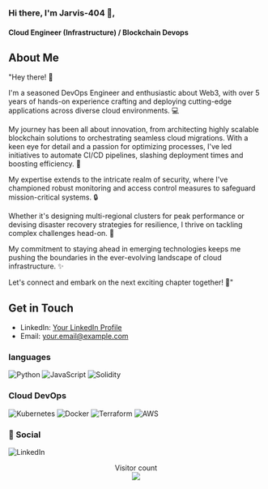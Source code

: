 ### Hi there, I'm Jarvis-404 👋,
#### Cloud Engineer (Infrastructure) / Blockchain Devops
## About Me
"Hey there! 👋

I'm a seasoned DevOps Engineer and enthusiastic about Web3, with over 5 years of hands-on experience crafting and deploying cutting-edge applications across diverse cloud environments. 💻

My journey has been all about innovation, from architecting highly scalable blockchain solutions to orchestrating seamless cloud migrations. With a keen eye for detail and a passion for optimizing processes, I've led initiatives to automate CI/CD pipelines, slashing deployment times and boosting efficiency. 🚀

My expertise extends to the intricate realm of security, where I've championed robust monitoring and access control measures to safeguard mission-critical systems. 🔒

Whether it's designing multi-regional clusters for peak performance or devising disaster recovery strategies for resilience, I thrive on tackling complex challenges head-on. 💼

My commitment to staying ahead in emerging technologies keeps me pushing the boundaries in the ever-evolving landscape of cloud infrastructure. ✨

Let's connect and embark on the next exciting chapter together! 🌟"

## Get in Touch
- LinkedIn: [Your LinkedIn Profile](https://www.linkedin.com/in/yourprofile)
- Email: [your.email@example.com](mailto:your.email@example.com)



### languages

![Python](https://img.shields.io/badge/python-3670A0?style=for-the-badge&logo=python&logoColor=ffdd54)
![JavaScript](https://img.shields.io/badge/javascript-%23323330.svg?style=for-the-badge&logo=javascript&logoColor=%23F7DF1E)
![Solidity](https://img.shields.io/badge/Solidity-%23363636.svg?style=for-the-badge&logo=solidity&logoColor=white)

### Cloud DevOps

![Kubernetes](https://img.shields.io/badge/kubernetes-%23326ce5.svg?style=for-the-badge&logo=kubernetes&logoColor=white)
![Docker](https://img.shields.io/badge/docker-%230db7ed.svg?style=for-the-badge&logo=docker&logoColor=white)
![Terraform](https://img.shields.io/badge/terraform-%235835CC.svg?style=for-the-badge&logo=terraform&logoColor=white)
![AWS](https://img.shields.io/badge/AWS-%23FF9900.svg?style=for-the-badge&logo=amazon-aws&logoColor=white)

### 💬 Social

![LinkedIn](https://img.shields.io/badge/linkedin-%230077B5.svg?style=for-the-badge&logo=linkedin&logoColor=white)

<p align="center"> 
  Visitor count<br>
  <img src="https://profile-counter.glitch.me/jarvis-404/count.svg" />
</p>
<!--

- 💬 Ask me about ...
- 📫 How to reach me: ...
- 😄 Pronouns: ...
- ⚡ Fun fact: ...
-->
<!--

### 🎓 Education

![FreeCodeCamp](https://img.shields.io/badge/Freecodecamp-%23123.svg?&style=for-the-badge&logo=freecodecamp&logoColor=green)
![Pluralsight](https://img.shields.io/badge/Pluralsight-EE3057?style=for-the-badge&logo=pluralsight&logoColor=white)
![Udacity](https://img.shields.io/badge/Udacity-grey?style=for-the-badge&logo=udacity&logoColor=15B8E6)
![Udemy](https://img.shields.io/badge/Udemy-A435F0?style=for-the-badge&logo=Udemy&logoColor=white)

<!--
**jarvis-404/jarvis-404** is a ✨ _special_ ✨ repository because its `README.md` (this file) appears on your GitHub profile.

Here are some ideas to get you started:

- 🔭 I’m currently working on ...
- 🌱 I’m currently learning ...
- 👯 I’m looking to collaborate on ...
- 🤔 I’m looking for help with ...
- 💬 Ask me about ...
- 📫 How to reach me: ...
- 😄 Pronouns: ...
- ⚡ Fun fact: ...
-->
